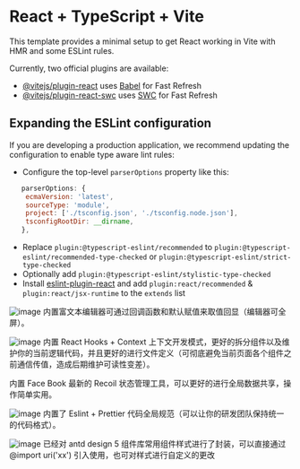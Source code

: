 # React + TypeScript + Vite

This template provides a minimal setup to get React working in Vite with HMR and some ESLint rules.

Currently, two official plugins are available:

- [@vitejs/plugin-react](https://github.com/vitejs/vite-plugin-react/blob/main/packages/plugin-react/README.md) uses [Babel](https://babeljs.io/) for Fast Refresh
- [@vitejs/plugin-react-swc](https://github.com/vitejs/vite-plugin-react-swc) uses [SWC](https://swc.rs/) for Fast Refresh

## Expanding the ESLint configuration

If you are developing a production application, we recommend updating the configuration to enable type aware lint rules:

- Configure the top-level `parserOptions` property like this:

```js
   parserOptions: {
    ecmaVersion: 'latest',
    sourceType: 'module',
    project: ['./tsconfig.json', './tsconfig.node.json'],
    tsconfigRootDir: __dirname,
   },
```

- Replace `plugin:@typescript-eslint/recommended` to `plugin:@typescript-eslint/recommended-type-checked` or `plugin:@typescript-eslint/strict-type-checked`
- Optionally add `plugin:@typescript-eslint/stylistic-type-checked`
- Install [eslint-plugin-react](https://github.com/jsx-eslint/eslint-plugin-react) and add `plugin:react/recommended` & `plugin:react/jsx-runtime` to the `extends` list

![image](https://github.com/roudanji/react-ts-vite/assets/136449369/e6bae264-bbee-4419-abd9-947281d5d83d)
内置富文本编辑器可通过回调函数和默认赋值来取值回显（编辑器可全屏）。



![image](https://github.com/roudanji/react-ts-vite/assets/136449369/00efb893-8f8b-4cfa-8f7a-ae1c7f68ed30)
内置 React Hooks + Context 上下文开发模式，更好的拆分组件以及维护你的当前逻辑代码，并且更好的进行文件定义（可彻底避免当前页面各个组件之前通信传值，造成后期维护可读性变差）。



内置 Face Book 最新的 Recoil 状态管理工具，可以更好的进行全局数据共享，操作简单实用。



![image](https://github.com/roudanji/react-ts-vite/assets/136449369/41f80737-b367-4631-a113-1b06970a0643)
内置了 Eslint + Prettier 代码全局规范（可以让你的研发团队保持统一的代码格式）。

![image](https://github.com/roudanji/react-ts-vite/assets/136449369/1c428a95-5807-424b-bc9a-8ff83a96365b)
已经对 antd design 5 组件库常用组件样式进行了封装，可以直接通过 @import uri('xx') 引入使用，也可对样式进行自定义的更改
